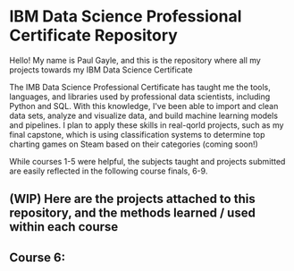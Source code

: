 # IBM Data Science Professional Certificate Repository

Hello! My name is Paul Gayle, and this is the repository where all my projects towards my IBM Data Science Certificate

The IMB Data Science Professional Certificate has taught me the tools, languages, and libraries used by professional data scientists, including Python and SQL. With this knowledge, I've been able to import and clean data sets, analyze and visualize data, and build machine learning models and pipelines. I plan to apply these skills in real-qorld projects, such as my final capstone, which is using classification systems to determine top charting games on Steam based on their categories (coming soon!) 

While courses 1-5 were helpful, the subjects taught and projects submitted are easily reflected in the following course finals, 6-9.

## (WIP) Here are the projects attached to this repository, and the methods learned / used within each course
Course 6:
- 
